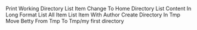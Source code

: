 Print Working Directory
List Item
Change To Home Directory
List Content In Long Format
List All Item
List Item With Author
Create Directory In Tmp
Move Betty From Tmp To Tmp/my first directory
